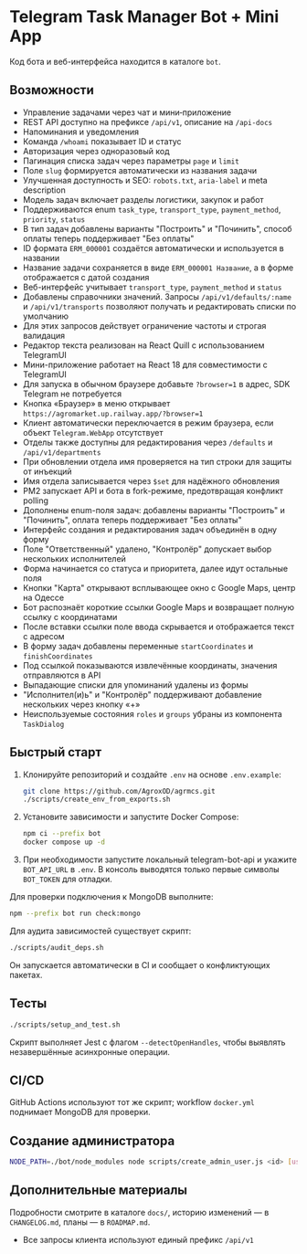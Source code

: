 <!-- Назначение файла: краткая документация по проекту. -->

# Telegram Task Manager Bot + Mini App

Код бота и веб-интерфейса находится в каталоге `bot`.

## Возможности
- Управление задачами через чат и мини‑приложение
- REST API доступно на префиксе `/api/v1`, описание на `/api-docs`
- Напоминания и уведомления
- Команда `/whoami` показывает ID и статус
- Авторизация через одноразовый код
- Пагинация списка задач через параметры `page` и `limit`
- Поле `slug` формируется автоматически из названия задачи
- Улучшенная доступность и SEO: `robots.txt`, `aria-label` и meta description
- Модель задач включает разделы логистики, закупок и работ
- Поддерживаются enum `task_type`, `transport_type`, `payment_method`, `priority`, `status`
- В тип задач добавлены варианты "Построить" и "Починить", способ оплаты теперь поддерживает "Без оплаты"
- ID формата `ERM_000001` создаётся автоматически и используется в названии
- Название задачи сохраняется в виде `ERM_000001 Название`, а в форме отображается с датой создания
- Веб-интерфейс учитывает `transport_type`, `payment_method` и `status`
- Добавлены справочники значений. Запросы `/api/v1/defaults/:name` и `/api/v1/transports`
  позволяют получать и редактировать списки по умолчанию
- Для этих запросов действует ограничение частоты и строгая валидация
- Редактор текста реализован на React Quill с использованием TelegramUI
- Мини-приложение работает на React 18 для совместимости с TelegramUI
- Для запуска в обычном браузере добавьте `?browser=1` в адрес, SDK Telegram не потребуется
- Кнопка «Браузер» в меню открывает `https://agromarket.up.railway.app/?browser=1`
- Клиент автоматически переключается в режим браузера, если объект `Telegram.WebApp` отсутствует
- Отделы также доступны для редактирования через `/defaults` и `/api/v1/departments`
- При обновлении отдела имя проверяется на тип строки для защиты от инъекций
- Имя отдела записывается через `$set` для надёжного обновления
- PM2 запускает API и бота в fork-режиме, предотвращая конфликт polling
- Дополнены enum-поля задач: добавлены варианты "Построить" и "Починить", оплата теперь поддерживает "Без оплаты"
- Интерфейс создания и редактирования задач объединён в одну форму
- Поле "Ответственный" удалено, "Контролёр" допускает выбор нескольких исполнителей
- Форма начинается со статуса и приоритета, далее идут остальные поля
- Кнопки "Карта" открывают всплывающее окно с Google Maps, центр на Одессе
- Бот распознаёт короткие ссылки Google Maps и возвращает полную ссылку с координатами
- После вставки ссылки поле ввода скрывается и отображается текст с адресом
- В форму задач добавлены переменные `startCoordinates` и `finishCoordinates`
- Под ссылкой показываются извлечённые координаты, значения отправляются в API
- Выпадающие списки для упоминаний удалены из формы
- "Исполнител(и)ь" и "Контролёр" поддерживают добавление нескольких через кнопку «+»
- Неиспользуемые состояния `roles` и `groups` убраны из компонента `TaskDialog`



## Быстрый старт
1. Клонируйте репозиторий и создайте `.env` на основе `.env.example`:
   ```bash
   git clone https://github.com/AgroxOD/agrmcs.git
   ./scripts/create_env_from_exports.sh
   ```
2. Установите зависимости и запустите Docker Compose:
   ```bash
   npm ci --prefix bot
   docker compose up -d
   ```
3. При необходимости запустите локальный telegram-bot-api и укажите `BOT_API_URL` в `.env`.
   В консоль выводятся только первые символы `BOT_TOKEN` для отладки.

Для проверки подключения к MongoDB выполните:
```bash
npm --prefix bot run check:mongo
```

Для аудита зависимостей существует скрипт:
```bash
./scripts/audit_deps.sh
```
Он запускается автоматически в CI и сообщает о конфликтующих пакетах.

## Тесты
```bash
./scripts/setup_and_test.sh
```
Скрипт выполняет Jest с флагом `--detectOpenHandles`, чтобы выявлять незавершённые асинхронные операции.

## CI/CD
GitHub Actions используют тот же скрипт; workflow `docker.yml` поднимает MongoDB для проверки.

## Создание администратора
```bash
NODE_PATH=./bot/node_modules node scripts/create_admin_user.js <id> [username]
```

## Дополнительные материалы
Подробности смотрите в каталоге `docs/`, историю изменений — в `CHANGELOG.md`, планы — в `ROADMAP.md`.
- Все запросы клиента используют единый префикс `/api/v1`
